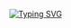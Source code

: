 [![Typing SVG](https://readme-typing-svg.demolab.com?size=25&duration=3000&pause=1000&color=F7C000&center=true&vCenter=true&width=600&lines=UNDER+CONSTRUCTION)](https://git.io/typing-svg)

<!--
**ezy0/ezy0** is a ✨ _special_ ✨ repository because its `README.md` (this file) appears on your GitHub profile.

Here are some ideas to get you started:

- 🔭 I’m currently working on ...
- 🌱 I’m currently learning ...
- 👯 I’m looking to collaborate on ...
- 🤔 I’m looking for help with ...
- 💬 Ask me about ...
- 📫 How to reach me: ...
- 😄 Pronouns: ...
- ⚡ Fun fact: ...
-->
